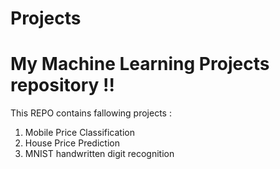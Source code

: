 # Projects
# My Machine Learning Projects repository !!

This REPO contains fallowing projects :

1. Mobile Price Classification
2. House Price Prediction
3. MNIST handwritten digit recognition

